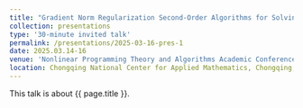 ```yaml
---
title: "Gradient Norm Regularization Second-Order Algorithms for Solving Nonconvex-Strongly Concave Minimax Problems"
collection: presentations
type: '30-minute invited talk'
permalink: /presentations/2025-03-16-pres-1
date: 2025.03.14-16
venue: 'Nonlinear Programming Theory and Algorithms Academic Conference'
location: Chongqing National Center for Applied Mathematics, Chongqing, 2025.03.14-16
---
```


This talk is about {{ page.title }}.

